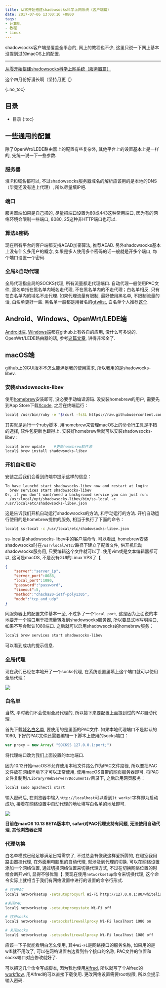 ```yaml
---
title: 从零开始搭建shadowsocks科学上网系统（客户端篇）
date: 2017-07-06 13:00:16 +0800
tags:
- 计算机
- 教程
- Linux
---
```


shadowsocks客户端是覆盖全平台的, 网上的教程也不少, 这里只说一下网上基本没提到过的macOS上的配置. 

<!-- more -->

---

[从零开始搭建shadowsocks科学上网系统（服务器篇）][server]

这个四月份好漫长啊（坚持月更【）

{:.no_toc}
## 目录

* 目录
{:toc}

## 一些通用的配置

除了OpenWrt/LEDE路由器上的配置有些复杂外, 其他平台上的设置基本上是一样的, 先统一说一下一些参数. 

### 服务器

填IP和域名都可以, 不过shadowsocks服务器域名的解析应该用的是本地的DNS（毕竟还没有连上代理）, 所以尽量填IP吧. 

### 端口

服务器端如果是自己搭的, 尽量把端口设置为80或443这种常用端口, 因为有的网络环境会限制一些端口, 8080, 25这种非HTTP端口也可以. 

### 算法&密码

现在所有平台的客户端都支持AEAD加密算法, 推荐AEAD. 另外shadowsocks基本上没有什么多用户的概念, 如果是多人使用多个密码的话一般就是开多个端口, 每个端口设置一个密码. 

### 全局&自动代理

全局代理指全局的SOCKS代理, 所有流量都走代理端口. 自动代理一般使用PAC文件, 黑名单指在黑名单内域名走代理, 不在黑名单内的不走代理；白名单相反, 只有在白名单内的域名不走代理. 如果代理流量有限制, 最好使用黑名单, 不限制流量的话, 白名单更好一些. 黑名单一般都是用著名的[gfwlist][gfwlist], 白名单个人推荐[这个][whitelist]. 

## Android、Windows、OpenWrt/LEDE端

[Android端][android], [Windows端][windows]都在github上有各自的应用, 没什么可多说的. OpenWrt/LEDE路由器的话, 参考[这篇文章][lede], 讲得非常全了. 

## macOS端

github上的GUI版本不怎么能满足我的使用需求, 所以我用的是shadowocks-libev. 

### 安装shadowsocks-libev

使用[homebrew][homebrew]安装即可, 没必要手动编译源码. 没安装homebrew的用户, 需要先到App Store下载[Xcode][xcode], 之后在终端运行：

~~~ sh
local$ /usr/bin/ruby -e "$(curl -fsSL https://raw.githubusercontent.com/Homebrew/install/master/install)"
~~~

其实就是运行一个ruby脚本. 用homebrew来管理macOS上的命令行工具是不错的选择, 软件包更新也跟得上. 安装好homebrew后就可以安装shadowsocks-libev：

~~~ sh
local$ brew update    #更新homebrew软件源
local$ brew install shadowsocks-libev
~~~

### 开机自动启动

安装之后我们会看到终端中提示这样的信息：

~~~ text
To have launchd start shadowsocks-libev now and restart at login:
  brew services start shadowsocks-libev
Or, if you don't want/need a background service you can just run:
  /usr/local/opt/shadowsocks-libev/bin/ss-local -c /usr/local/etc/shadowsocks-libev.json
~~~

这是告诉我们开机自动运行shadowsocks的方法, 和手动运行的方法. 开机自动运行使用的是homebrew提供的服务, 相当于执行了下面的命令：

~~~ sh
local$ ss-local -c /usr/local/etc/shadowsocks-libev.json
~~~

ss-local是shadowsocks-libev中的客户端命令. 可以看出, homebrew安装shadowsocks时在`/usr/local/etc/`路径下建立了配置文件, 供开机启动shadowsocks服务用, 只要编辑这个文件就可以了. 使用vim或是文本编辑器都可以, 这可是macOS, 不是没有GUI的Linux VPS了【

~~~ json
{
    "server":"server_ip",
    "server_port":8088,
    "local_port":1080,
    "password":"password",
    "timeout":5,
    "method":"chacha20-ietf-poly1305",
    "mode":"tcp_and_udp"
}
~~~

同服务器上的配置文件基本一至, 不过多了一个`local_port`, 这是因为上面说的本地要开一个端口用于把流量转发到shadowsocks服务器, 所以要显式地写明端口, 如果不写会默认1080端口. 之后就可以启用shadowsocks的homebrew服务：

~~~ sh
local$ brew services start shadowsocks-libev
~~~

可以看到成功的提示信息. 

### 全局代理

现在我们已经在本地开了一个socks代理, 在系统设置里填上这个端口就可以使用全局代理：

![](/source/2017-07-06-从零开始搭建shadowsocks科学上网系统（客户端篇）-socks.jpg)

### 白名单

当然, 平时我们不会使用全局代理的, 所以接下来要配置上面提到过的PAC自动代理. 

首先下载[域名白名单][whitelist], 要使用的是里面的PAC文件. 如果本地代理端口不是默认的1080, 下好的PAC文件还需要编辑一下脚本上使用的socks端口：

~~~ js
var proxy = new Array( "SOCKS5 127.0.0.1:port;")
~~~

将代理端口改为我们上面设置的本地端口. 

因为10.12开始macOS不允许使用本地文件路么作为PAC文件路径, 所以要把PAC文件放在网络环境下才可以正常使用, 使用macOS自带的网页服务器即可. 将PAC文件复制到`/Library/WebServer/Documents/`目录下, 之后启用网页服务：

~~~ sh
local$ sudo apachectl start
~~~~

输入密码后, 在浏览器中输入`http://localhost`可以看到`It works!`字样即为启动成功, 接着在网络设置中自动代理的地址填写白名单的地址即可. 

![](/source/2017-07-06-从零开始搭建shadowsocks科学上网系统（客户端篇）-pac.jpg)

**目前在macOS 10.13 BETA版本中, safari对PAC代理支持有问题, 无法使用自动代理, 其他浏览器正常**

### 代理切换

白名单模式已经足够满足日常需求了, 不过总会有像我这样爱折腾的, 在寝室我用路由器挂代理, 在外面用电脑里的自动代理, 就涉及到代理的切换. 可以在网络设置添加一个网络位置, 通过切换网络位置来切换代理方式, 不过在切换网络位置的时候会断开wifi, 显得不够优雅【. 我现在使用`networksetup`命令来切换代理, 这个命令实际上就相当于我们有网络没置中进行的设置的命令行形式. 

~~~ sh
# 打开PAC
local$ networksetup -setautoproxyurl Wi-Fi http://127.0.0.1:80/whitelist.pac

#关闭PAC
local$ networksetup -setautoproxystate Wi-Fi off

# 打开socks
local$ networksetup -setsocksfirewallproxy Wi-Fi localhost 1080 on

# 关闭socks
local$ networksetup -setsocksfirewallproxy Wi-Fi localhost 1080 off
~~~

应该一下子就能看明白怎么使用, 其中`Wi-Fi`是网络接口的服务名称, 如果用的是wifi就不用改了, 可以在网络设置右边看到各个接口的名称, PAC文件的位置和socks端口对应修改就好了. 

可以把这几个命令写成脚本, 因为我也使用[Alfred][alfred], 所以就写了个Alfred的[workflow][workflow], 用Alfred的可以直接下载使用. 更改网络设置需要root权限, 所以会提示输入密码. 

[server]: /2017/从零开始搭建shadowsocks科学上网系统-服务器篇 
[gfwlist]: https://github.com/gfwlist/gfwlist
[whitelist]: https://github.com/R0uter/gfw_domain_whitelist
[android]: https://github.com/shadowsocks/shadowsocks-android
[windows]: https://github.com/shadowsocks/shadowsocks-windows
[lede]: https://cokebar.info/archives/978
[homebrew]: https://brew.sh/
[xcode]: https://itunes.apple.com/us/app/xcode/id497799835?mt=12
[alfred]: https://www.alfredapp.com/
[workflow]: https://github.com/shino-996/ChangeProxy